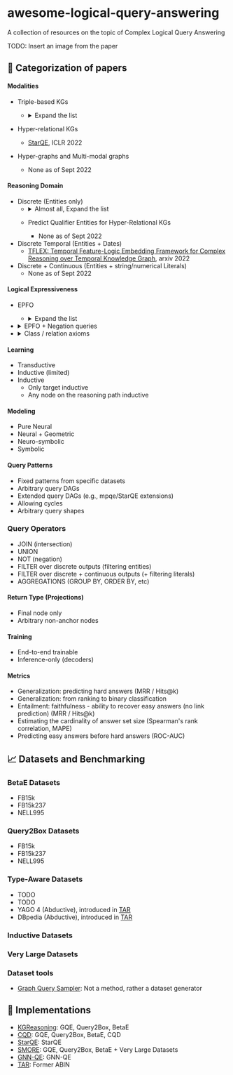 # awesome-logical-query-answering
A collection of resources on the topic of Complex Logical Query Answering

TODO: Insert an image from the paper


## :scroll: Categorization of papers

#### Modalities

- Triple-based KGs
  - <details>
      <summary>Expand the list</summary>

      - [GQE](https://proceedings.neurips.cc/paper/2018/file/ef50c335cca9f340bde656363ebd02fd-Paper.pdf), NeurIPS 2018  
      - [GQE+hashing](https://ieeexplore.ieee.org/abstract/document/8970688/?casa_token=gLHFmr7V2ekAAAAA:wwDbUufdkwHTQo68pansuhJsJ2XQAF0P21_mQSu75KVRUkgqARmXBs_VEmFOkFgz_Lq-FXP8OA), ICDM 2019  
      - [Query2Box](https://openreview.net/pdf?id=BJgr4kSFDS), ICLR 2020  
      - [BetaE](https://proceedings.neurips.cc/paper/2020/file/e43739bba7cdb577e9e3e4e42447f5a5-Paper.pdf), NeurIPS 2020
      - [EmQL](https://proceedings.neurips.cc/paper/2020/hash/fe74074593f21197b7b7be3c08678616-Abstract.html), NeurIPS 2020
      - [MPQE](https://grlplus.github.io/papers/26.pdf), ICML 2020 Workshop
      - [Regex Queries over Incomplete Knowledge Bases](https://arxiv.org/abs/2005.00480), AKBC 2021
      - [BiQE](https://ojs.aaai.org/index.php/AAAI/article/view/16630), AAAI 2021
      - [Knowledge Sheaves: A Sheaf-Theoretic Framework for Knowledge Graph Embedding](https://arxiv.org/pdf/2110.03789.pdf), arxiv 2021
      - [CQD](https://openreview.net/forum?id=Mos9F9kDwkz), ICLR 2021
      - [HypE](https://dl.acm.org/doi/abs/10.1145/3442381.3449974?casa_token=tQx20rBUtMwAAAAA:GRqp4JBze6ybzZzeSdCc9cNGlqN0wkAP0BVBPctAgtUVviVSoNiUQcNxBbEuGVGZxnCzJyLqfMmiYg), WWW 2021
      - [NewLook](http://tonghanghang.org/pdfs/kdd21_newlook.pdf), KDD 2021
      - [ConE](https://proceedings.neurips.cc/paper/2021/hash/a0160709701140704575d499c997b6ca-Abstract.html), NeurIPS 2021
      - [PERM](https://proceedings.neurips.cc/paper/2021/hash/c4d2ce3f3ebb5393a77c33c0cd95dc93-Abstract.html), NeurIPS 2021
      - [Neural-symbolic Approach for Ontology-mediated Query Answering](https://arxiv.org/pdf/2106.14052.pdf), arxiv 2021
      - [LogicE](https://arxiv.org/pdf/2103.00418.pdf), arxiv 2021
      - [MLPMix](https://openreview.net/forum?id=tgcAoUVHRIB), ICLR 2022
      - [FuzzQE](https://ojs.aaai.org/index.php/AAAI/article/view/20310), AAAI 2022
      - [GNN-QE](https://arxiv.org/abs/2205.10128), ICML 2022
      - [CBR-SUBG](https://proceedings.mlr.press/v162/das22a.html), ICML 2022
      - [SMORE](https://arxiv.org/abs/2110.14890), KDD 2022
      - [kgTransformer](https://keg.cs.tsinghua.edu.cn/jietang/publications/KDD22-Liu-et-al-KG-Transformer.pdf), KDD 2022
      - [LinE](https://dl.acm.org/doi/pdf/10.1145/3534678.3539338?casa_token=_jPlNJj2TlYAAAAA:pKAA42_lrZ2JIHc1YZV0fchIlRiIcqCy8oCBL2UU3Gm84MOeTSYLfQn31DKtXBbU2yqzC7LUsYvREBw), KDD 2022
      - [Query2Particles](https://arxiv.org/abs/2204.12847), NAACL 2022
      - [Joint Abductive and Inductive Neural Logical Reasoning](https://arxiv.org/abs/2205.14591), arxiv 2022
      - [Type-aware embeddings for multi-hop reasoning over knowledge graphs](https://arxiv.org/abs/2205.00782), arxiv 2022
      - [FLEX: Feature-Logic Embedding Framework for CompleX Knowledge Graph Reasoning](https://arxiv.org/abs/2205.11039), arxiv 2022
      - [TFLEX: Temporal Feature-Logic Embedding Framework for Complex Reasoning over Temporal Knowledge Graph](https://arxiv.org/pdf/2205.14307.pdf), arxiv 2022
  
    </details> 

- Hyper-relational KGs
  - [StarQE](https://arxiv.org/abs/2106.08166), ICLR 2022
- Hyper-graphs and Multi-modal graphs
  - None as of Sept 2022

#### Reasoning Domain

- Discrete (Entities only)
  - <details>
      <summary>Almost all, Expand the list</summary>

      - [GQE](https://proceedings.neurips.cc/paper/2018/file/ef50c335cca9f340bde656363ebd02fd-Paper.pdf), NeurIPS 2018  
      - [GQE+hashing](https://ieeexplore.ieee.org/abstract/document/8970688/?casa_token=gLHFmr7V2ekAAAAA:wwDbUufdkwHTQo68pansuhJsJ2XQAF0P21_mQSu75KVRUkgqARmXBs_VEmFOkFgz_Lq-FXP8OA), ICDM 2019  
      - [Query2Box](https://openreview.net/pdf?id=BJgr4kSFDS), ICLR 2020  
      - [BetaE](https://proceedings.neurips.cc/paper/2020/file/e43739bba7cdb577e9e3e4e42447f5a5-Paper.pdf), NeurIPS 2020
      - [EmQL](https://proceedings.neurips.cc/paper/2020/hash/fe74074593f21197b7b7be3c08678616-Abstract.html), NeurIPS 2020
      - [MPQE](https://grlplus.github.io/papers/26.pdf), ICML 2020 Workshop
      - [Regex Queries over Incomplete Knowledge Bases](https://arxiv.org/abs/2005.00480), AKBC 2021
      - [BiQE](https://ojs.aaai.org/index.php/AAAI/article/view/16630), AAAI 2021
      - [Knowledge Sheaves: A Sheaf-Theoretic Framework for Knowledge Graph Embedding](https://arxiv.org/pdf/2110.03789.pdf), arxiv 2021
      - [CQD](https://openreview.net/forum?id=Mos9F9kDwkz), ICLR 2021
      - [HypE](https://dl.acm.org/doi/abs/10.1145/3442381.3449974?casa_token=tQx20rBUtMwAAAAA:GRqp4JBze6ybzZzeSdCc9cNGlqN0wkAP0BVBPctAgtUVviVSoNiUQcNxBbEuGVGZxnCzJyLqfMmiYg), WWW 2021
      - [NewLook](http://tonghanghang.org/pdfs/kdd21_newlook.pdf), KDD 2021
      - [ConE](https://proceedings.neurips.cc/paper/2021/hash/a0160709701140704575d499c997b6ca-Abstract.html), NeurIPS 2021
      - [PERM](https://proceedings.neurips.cc/paper/2021/hash/c4d2ce3f3ebb5393a77c33c0cd95dc93-Abstract.html), NeurIPS 2021
      - [Neural-symbolic Approach for Ontology-mediated Query Answering](https://arxiv.org/pdf/2106.14052.pdf), arxiv 2021
      - [LogicE](https://arxiv.org/pdf/2103.00418.pdf), arxiv 2021
      - [MLPMix](https://openreview.net/forum?id=tgcAoUVHRIB), ICLR 2022
      - [StarQE](https://arxiv.org/abs/2106.08166), ICLR 2022
      - [FuzzQE](https://ojs.aaai.org/index.php/AAAI/article/view/20310), AAAI 2022
      - [GNN-QE](https://arxiv.org/abs/2205.10128), ICML 2022
      - [CBR-SUBG](https://proceedings.mlr.press/v162/das22a.html), ICML 2022
      - [SMORE](https://arxiv.org/abs/2110.14890), KDD 2022
      - [kgTransformer](https://keg.cs.tsinghua.edu.cn/jietang/publications/KDD22-Liu-et-al-KG-Transformer.pdf), KDD 2022
      - [LinE](https://dl.acm.org/doi/pdf/10.1145/3534678.3539338?casa_token=_jPlNJj2TlYAAAAA:pKAA42_lrZ2JIHc1YZV0fchIlRiIcqCy8oCBL2UU3Gm84MOeTSYLfQn31DKtXBbU2yqzC7LUsYvREBw), KDD 2022
      - [Query2Particles](https://arxiv.org/abs/2204.12847), NAACL 2022
      - [Joint Abductive and Inductive Neural Logical Reasoning](https://arxiv.org/abs/2205.14591), arxiv 2022
      - [Type-aware embeddings for multi-hop reasoning over knowledge graphs](https://arxiv.org/abs/2205.00782), arxiv 2022
      - [FLEX: Feature-Logic Embedding Framework for CompleX Knowledge Graph Reasoning](https://arxiv.org/abs/2205.11039), arxiv 2022
    </details>
  - Predict Qualifier Entities for Hyper-Relational KGs
    - None as of Sept 2022
- Discrete Temporal (Entities + Dates)
  - [TFLEX: Temporal Feature-Logic Embedding Framework for Complex Reasoning over Temporal Knowledge Graph](https://arxiv.org/pdf/2205.14307.pdf), arxiv 2022
- Discrete + Continuous (Entities + string/numerical Literals)
  - None as of Sept 2022


#### Logical Expressiveness

- EPFO
  - <details>
      <summary>Expand the list</summary>

      - [GQE](https://proceedings.neurips.cc/paper/2018/file/ef50c335cca9f340bde656363ebd02fd-Paper.pdf), NeurIPS 2018  
      - [GQE+hashing](https://ieeexplore.ieee.org/abstract/document/8970688/?casa_token=gLHFmr7V2ekAAAAA:wwDbUufdkwHTQo68pansuhJsJ2XQAF0P21_mQSu75KVRUkgqARmXBs_VEmFOkFgz_Lq-FXP8OA), ICDM 2019  
      - [Query2Box](https://openreview.net/pdf?id=BJgr4kSFDS), ICLR 2020  
      - [EmQL](https://proceedings.neurips.cc/paper/2020/hash/fe74074593f21197b7b7be3c08678616-Abstract.html), NeurIPS 2020
      - [MPQE](https://grlplus.github.io/papers/26.pdf), ICML 2020 Workshop
      - [Regex Queries over Incomplete Knowledge Bases](https://arxiv.org/abs/2005.00480), AKBC 2021
      - [BiQE](https://ojs.aaai.org/index.php/AAAI/article/view/16630), AAAI 2021
      - [Knowledge Sheaves: A Sheaf-Theoretic Framework for Knowledge Graph Embedding](https://arxiv.org/pdf/2110.03789.pdf), arxiv 2021
      - [CQD](https://openreview.net/forum?id=Mos9F9kDwkz), ICLR 2021
      - [HypE](https://dl.acm.org/doi/abs/10.1145/3442381.3449974?casa_token=tQx20rBUtMwAAAAA:GRqp4JBze6ybzZzeSdCc9cNGlqN0wkAP0BVBPctAgtUVviVSoNiUQcNxBbEuGVGZxnCzJyLqfMmiYg), WWW 2021
      - [NewLook](http://tonghanghang.org/pdfs/kdd21_newlook.pdf), KDD 2021
      - [StarQE](https://arxiv.org/abs/2106.08166), ICLR 2022
      - [CBR-SUBG](https://proceedings.mlr.press/v162/das22a.html), ICML 2022
      - [SMORE](https://arxiv.org/abs/2110.14890), KDD 2022
      - [kgTransformer](https://keg.cs.tsinghua.edu.cn/jietang/publications/KDD22-Liu-et-al-KG-Transformer.pdf), KDD 2022
  
    </details>
- <details>
    <summary>EPFO + Negation queries</summary>

    - [BetaE](https://proceedings.neurips.cc/paper/2020/file/e43739bba7cdb577e9e3e4e42447f5a5-Paper.pdf), NeurIPS 2020
    - [ConE](https://proceedings.neurips.cc/paper/2021/hash/a0160709701140704575d499c997b6ca-Abstract.html), NeurIPS 2021
    - [PERM](https://proceedings.neurips.cc/paper/2021/hash/c4d2ce3f3ebb5393a77c33c0cd95dc93-Abstract.html), NeurIPS 2021
    - [LogicE](https://arxiv.org/pdf/2103.00418.pdf), arxiv 2021
    - [MLPMix](https://openreview.net/forum?id=tgcAoUVHRIB), ICLR 2022
    - [FuzzQE](https://ojs.aaai.org/index.php/AAAI/article/view/20310), AAAI 2022
    - [GNN-QE](https://arxiv.org/abs/2205.10128), ICML 2022
    - [LinE](https://dl.acm.org/doi/pdf/10.1145/3534678.3539338?casa_token=_jPlNJj2TlYAAAAA:pKAA42_lrZ2JIHc1YZV0fchIlRiIcqCy8oCBL2UU3Gm84MOeTSYLfQn31DKtXBbU2yqzC7LUsYvREBw), KDD 2022
    - [Query2Particles](https://arxiv.org/abs/2204.12847), NAACL 2022
    - [FLEX: Feature-Logic Embedding Framework for CompleX Knowledge Graph Reasoning](https://arxiv.org/abs/2205.11039), arxiv 2022
    - [TFLEX: Temporal Feature-Logic Embedding Framework for Complex Reasoning over Temporal Knowledge Graph](https://arxiv.org/pdf/2205.14307.pdf), arxiv 2022
  </details>
- <details>
    <summary>Class / relation axioms</summary>
    
    - [Neural-symbolic Approach for Ontology-mediated Query Answering](https://arxiv.org/pdf/2106.14052.pdf), arxiv 2021
    - [Type-aware embeddings for multi-hop reasoning over knowledge graphs](https://arxiv.org/abs/2205.00782), arxiv 2022
    - [Joint Abductive and Inductive Neural Logical Reasoning](https://arxiv.org/abs/2205.14591), arxiv 2022
  </details>


#### Learning

- Transductive
- Inductive (limited)
- Inductive
    - Only target inductive
    - Any node on the reasoning path inductive

#### Modeling

- Pure Neural
- Neural + Geometric
- Neuro-symbolic
- Symbolic

#### Query Patterns

- Fixed patterns from specific datasets
- Arbitrary query DAGs
- Extended query DAGs (e.g., mpqe/StarQE extensions)
- Allowing cycles
- Arbitrary query shapes

### Query Operators

- JOIN (intersection)
- UNION 
- NOT (negation)
- FILTER over discrete outputs (filtering entities)
- FILTER over discrete + continuous outputs (+ filtering literals)
- AGGREGATIONS (GROUP BY, ORDER BY, etc)

#### Return Type (Projections)

- Final node only
- Arbitrary non-anchor nodes

#### Training

- End-to-end trainable
- Inference-only (decoders)

#### Metrics

- Generalization: predicting hard answers (MRR / Hits@k)
- Generalization: from ranking to binary classification
- Entailment: faithfulness - ability to recover easy answers (no link prediction) (MRR / Hits@k)
- Estimating the cardinality of answer set size (Spearman's rank correlation, MAPE)
- Predicting easy answers before hard answers (ROC-AUC)


## 📈 Datasets and Benchmarking

### BetaE Datasets

- FB15k
- FB15k237
- NELL995

### Query2Box Datasets

- FB15k
- FB15k237
- NELL995

### Type-Aware Datasets

- TODO
- TODO
- YAGO 4 (Abductive), introduced in [TAR](https://github.com/lilv98/TAR)
- DBpedia (Abductive), introduced in [TAR](https://github.com/lilv98/TAR)

### Inductive Datasets

### Very Large Datasets

### Dataset tools

- [Graph Query Sampler](https://github.com/miselico/graph_query_sampler): Not a method, rather a dataset generator


## :wrench: Implementations

- [KGReasoning](https://github.com/snap-stanford/KGReasoning): GQE, Query2Box, BetaE
- [CQD](https://github.com/pminervini/KGReasoning): GQE, Query2Box, BetaE, CQD
- [StarQE](https://github.com/DimitrisAlivas/StarQE): StarQE
- [SMORE](https://github.com/google-research/smore): GQE, Query2Box, BetaE + Very Large Datasets
- [GNN-QE](https://github.com/DeepGraphLearning/GNN-QE): GNN-QE
- [TAR](https://github.com/lilv98/TAR): Former ABIN


